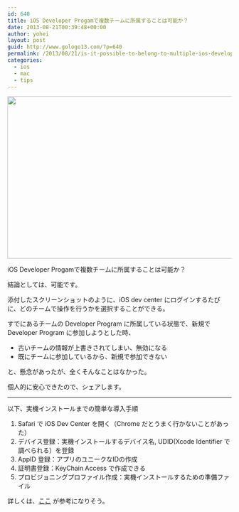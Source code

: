 ```yaml
---
id: 640
title: iOS Developer Progamで複数チームに所属することは可能か？
date: 2013-08-21T00:39:48+00:00
author: yohei
layout: post
guid: http://www.gologo13.com/?p=640
permalink: /2013/08/21/is-it-possible-to-belong-to-multiple-ios-developer-programs/
categories:
  - ios
  - mac
  - tips
---
```

[<img src="http://www.gologo13.com/wp-content/uploads/2013/08/multiple-developer-programs.png" alt="" width="1294" height="365" class="aligncenter size-full wp-image-641" />](http://www.gologo13.com/wp-content/uploads/2013/08/multiple-developer-programs.png)

iOS Developer Progamで複数チームに所属することは可能か？

結論としては、可能です。

添付したスクリーンショットのように、iOS dev center にログインするたびに、どのチームで操作を行うかを選択することができる。

すでにあるチームの Developer Program に所属している状態で、新規で Developer Program に参加しようとした時、

  * 古いチームの情報が上書きされてしまい、無効になる
  * 既にチームに参加しているから、新規で参加できない

と、懸念があったが、全くそんなことはなかった。

個人的に安心できたので、シェアします。

* * *

以下、実機インストールまでの簡単な導入手順

  1. Safari で iOS Dev Center を開く（Chrome だとうまく行かないことがあった）
  2. デバイス登録：実機インストールするデバイス名, UDID(Xcode Identifier で調べられる）を登録
  3. AppID 登録：アプリのユニークなIDの作成
  4. 証明書登録：KeyChain Access で作成できる
  5. プロビジョニングプロファイル作成：実機インストールするための準備ファイル

詳しくは、[ここ](http://www.matchyo.net/mblog/?p=8026) が参考になりそう。